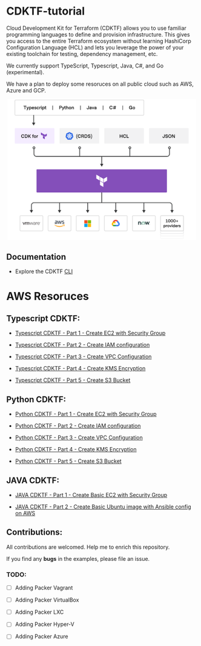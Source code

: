 # CDKTF-tutorial
Cloud Development Kit for Terraform (CDKTF) allows you to use familiar programming languages to define and provision infrastructure. This gives you access to the entire Terraform ecosystem without learning HashiCorp Configuration Language (HCL) and lets you leverage the power of your existing toolchain for testing, dependency management, etc.

We currently support TypeScript, Typescript, Java, C#, and Go (experimental).

We have a plan to deploy some resoruces on all public cloud such as AWS, Azure and GCP.



<p align="center" style="text-align:center;">
  <a href="https://www.terraform.io/cdktf">
    <img alt="HashiCorp CDKTF logo" src="image/cdktf.png" width="500" />
  </a>
</p>

## Documentation

* Explore the CDKTF [CLI](https://learn.hashicorp.com/tutorials/terraform/cdktf-install?in=terraform/cdktf)

# AWS Resoruces

## Typescript CDKTF:

 - [Typescript CDKTF - Part 1 - Create EC2 with Security Group](https://github.com/ahmadalibagheri/cdktf-typescript-aws-ec2)

 - [Typescript CDKTF - Part 2 - Create IAM configuration](https://github.com/ahmadalibagheri/cdktf-typescript-aws-iam)

 - [Typescript CDKTF - Part 3 - Create VPC Configuration](https://github.com/ahmadalibagheri/cdktf-typescript-aws-vpc)

 - [Typescript CDKTF - Part 4 - Create KMS Encryption](https://github.com/ahmadalibagheri/cdktf-typescript-aws-kms)

 - [Typescript CDKTF - Part 5 - Create S3 Bucket](https://github.com/ahmadalibagheri/cdktf-typescript-aws-s3bucket)

## Python CDKTF:

 - [Python CDKTF - Part 1 - Create EC2 with Security Group](https://github.com/ahmadalibagheri/cdktf-typescript-aws-ec2)

 - [Python CDKTF - Part 2 - Create IAM configuration](https://github.com/ahmadalibagheri/cdktf-typescript-aws-iam)

 - [Python CDKTF - Part 3 - Create VPC Configuration](https://github.com/ahmadalibagheri/cdktf-typescript-aws-vpc)

 - [Python CDKTF - Part 4 - Create KMS Encryption](https://github.com/ahmadalibagheri/cdktf-typescript-aws-kms)

 - [Python CDKTF - Part 5 - Create S3 Bucket](https://github.com/ahmadalibagheri/cdktf-typescript-aws-s3bucket)

## JAVA CDKTF:

 - [JAVA CDKTF - Part 1 - Create Basic EC2 with Security Group](https://github.com/ahmadalibagheri/cdktf-typescript-aws-ec2)

 - [JAVA CDKTF - Part 2 - Create Basic Ubuntu image with Ansible config on AWS]()

## Contributions:

All contributions are welcomed. Help me to enrich this repository.

If you find any **bugs** in the examples, please file an issue.

### TODO:

 - [ ] Adding Packer Vagrant
 - [ ] Adding Packer VirtualBox
 - [ ] Adding Packer LXC
 - [ ] Adding Packer Hyper-V
 - [ ] Adding Packer Azure

